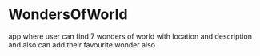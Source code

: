 # WondersOfWorld
app where user can find 7 wonders of world with location and description and also can add their favourite wonder also
